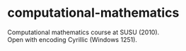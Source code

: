 # computational-mathematics
Computational mathematics course at SUSU (2010).  
Open with encoding Cyrillic (Windows 1251). 
